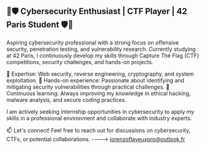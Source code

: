 ## 🦠🛡️ Cybersecurity Enthusiast | CTF Player | 42 Paris Student 🛡️🦠

Aspiring cybersecurity professional with a strong focus on offensive security, penetration testing, and vulnerability research. Currently studying at 42 Paris, I continuously develop my skills through Capture The Flag (CTF) competitions, security challenges, and hands-on projects.

🔹 Expertise: Web security, reverse engineering, cryptography, and system exploitation.
🔹 Hands-on experience: Passionate about identifying and mitigating security vulnerabilities through practical challenges.
🔹 Continuous learning: Always improving my knowledge in ethical hacking, malware analysis, and secure coding practices.

I am actively seeking internship opportunities in cybersecurity to apply my skills in a professional environment and collaborate with industry experts.

📫 Let's connect! Feel free to reach out for discussions on cybersecurity, CTFs, or potential collaborations.
----> lorenzoflayeuxpro@outlook.fr
